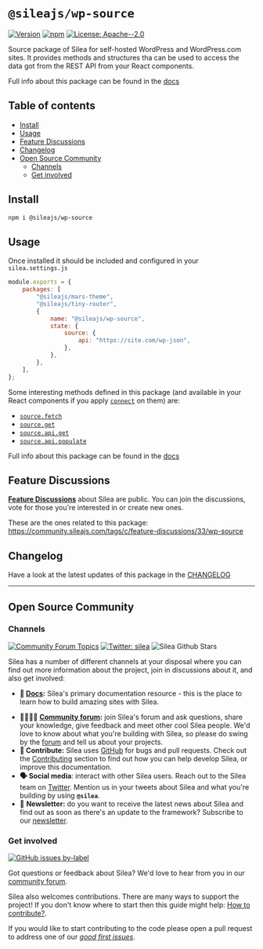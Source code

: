 # `@sileajs/wp-source`

[![Version](https://img.shields.io/npm/v/@sileajs/wp-source.svg)](https://www.npmjs.com/package/@sileajs/wp-source) [![npm](https://img.shields.io/npm/dw/@sileajs/wp-source)](https://www.npmjs.com/package/@sileajs/wp-source) [![License: Apache--2.0](https://img.shields.io/badge/license-Apache%202-lightgrey)](https://github.com/sileajs/silea/blob/master/LICENSE)

Source package of Silea for self-hosted WordPress and WordPress.com sites.
It provides methods and structures tha can be used to access the data got from the REST API from your React components.

Full info about this package can be found in the [docs](https://docs.sileajs.com/api-reference-1/wordpress-source)

## Table of contents

<!-- toc -->

-   [Install](#install)
-   [Usage](#usage)
-   [Feature Discussions](#feature-discussions)
-   [Changelog](#changelog)
-   [Open Source Community](#open-source-community)
    -   [Channels](#channels)
    -   [Get involved](#get-involved)

<!-- tocstop -->

## Install

```sh
npm i @sileajs/wp-source
```

## Usage

Once installed it should be included and configured in your `silea.settings.js`

```jsx
module.exports = {
	packages: [
		"@sileajs/mars-theme",
		"@sileajs/tiny-router",
		{
			name: "@sileajs/wp-source",
			state: {
				source: {
					api: "https://site.com/wp-json",
				},
			},
		},
	],
};
```

Some interesting methods defined in this package (and available in your React components if you apply [`connect`](https://docs.sileajs.com/api-reference-1/silea#connect) on them) are:

-   [`source.fetch`](https://docs.sileajs.com/api-reference-1/wordpress-source#source-fetch)
-   [`source.get`](https://docs.sileajs.com/api-reference-1/wordpress-source#source-get)
-   [`source.api.get`](https://docs.sileajs.com/api-reference-1/wordpress-source#api-get-endpoint-params-api-iswpcom)
-   [`source.api.populate`](https://docs.sileajs.com/api-reference-1/wordpress-source#populate-response-state-subdirectory-force)

Full info about this package can be found in the [docs](https://docs.sileajs.com/api-reference-1/wordpress-source)

## Feature Discussions

[**Feature Discussions**](https://community.sileajs.com/c/feature-discussions/33) about Silea are public. You can join the discussions, vote for those you're interested in or create new ones.

These are the ones related to this package: https://community.sileajs.com/tags/c/feature-discussions/33/wp-source

## Changelog

Have a look at the latest updates of this package in the [CHANGELOG](https://github.com/sileajs/silea/blob/dev/packages/wp-source/CHANGELOG.md)

---

## Open Source Community

### Channels

[![Community Forum Topics](https://img.shields.io/discourse/topics?color=blue&label=community%20forum&server=https%3A%2F%2Fcommunity.sileajs.com%2F)](https://community.sileajs.com/) [![Twitter: silea](https://img.shields.io/twitter/follow/silea.svg?style=social)](https://twitter.com/silea) ![Silea Github Stars](https://img.shields.io/github/stars/silea/silea?style=social)

Silea has a number of different channels at your disposal where you can find out more information about the project, join in discussions about it, and also get involved:

-   **📖 [Docs](https://docs.sileajs.com/):** Silea's primary documentation resource - this is the place to learn how to build amazing sites with Silea.

*   **👨‍👩‍👧‍👦 [Community forum](https://community.sileajs.com/):** join Silea's forum and ask questions, share your knowledge, give feedback and meet other cool Silea people. We'd love to know about what you're building with Silea, so please do swing by the [forum](https://community.sileajs.com/) and tell us about your projects.
*   **🐞 Contribute:** Silea uses [GitHub](https://github.com/sileajs/silea) for bugs and pull requests. Check out the [Contributing](../contributing/) section to find out how you can help develop Silea, or improve this documentation.
*   **🗣 Social media**: interact with other Silea users. Reach out to the Silea team on [Twitter](https://twitter.com/silea). Mention us in your tweets about Silea and what you're building by using **`@silea`**.
*   💌 **Newsletter:** do you want to receive the latest news about Silea and find out as soon as there's an update to the framework? Subscribe to our [newsletter](https://sileajs.com/#newsletter).

### Get involved

[![GitHub issues by-label](https://img.shields.io/github/issues/silea/silea/good%20first%20issue)](https://github.com/sileajs/silea/issues?q=is%3Aissue+is%3Aopen+label%3A%22good+first+issue%22)

Got questions or feedback about Silea? We'd love to hear from you in our [community forum](https://community.sileajs.com).

Silea also welcomes contributions. There are many ways to support the project! If you don't know where to start then this guide might help: [How to contribute?](https://docs.sileajs.com/contributing/how-to-contribute).

If you would like to start contributing to the code please open a pull request to address one of our [_good first issues_](https://github.com/sileajs/silea/issues?q=is%3Aissue+is%3Aopen+label%3A%22good+first+issue%22).
